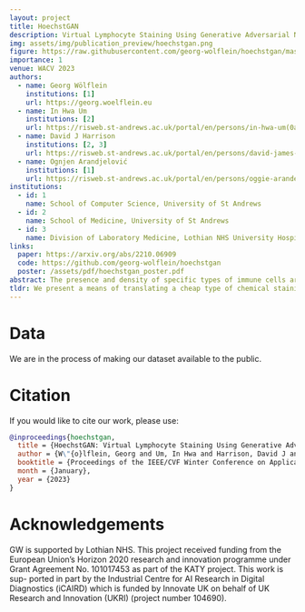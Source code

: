 ```yaml
---
layout: project
title: HoechstGAN
description: Virtual Lymphocyte Staining Using Generative Adversarial Networks
img: assets/img/publication_preview/hoechstgan.png
figure: https://raw.githubusercontent.com/georg-wolflein/hoechstgan/master/img/hoechstgan_notex.svg
importance: 1
venue: WACV 2023
authors:
  - name: Georg Wölflein
    institutions: [1]
    url: https://georg.woelflein.eu
  - name: In Hwa Um
    institutions: [2]
    url: https://risweb.st-andrews.ac.uk/portal/en/persons/in-hwa-um(0ac978a2-6ef8-4397-bc36-f920a77696a3).html
  - name: David J Harrison
    institutions: [2, 3]
    url: https://risweb.st-andrews.ac.uk/portal/en/persons/david-james-harrison(6bb6c114-15d1-4b0d-9091-8ce3ce9c2c7d).html
  - name: Ognjen Arandjelović
    institutions: [1]
    url: https://risweb.st-andrews.ac.uk/portal/en/persons/oggie-arandelovic(fdd98ab1-564a-42a3-bf0c-fab7afbbd63c).html
institutions:
  - id: 1
    name: School of Computer Science, University of St Andrews
  - id: 2
    name: School of Medicine, University of St Andrews
  - id: 3
    name: Division of Laboratory Medicine, Lothian NHS University Hospitals, Edinburgh
links:
  paper: https://arxiv.org/abs/2210.06909
  code: https://github.com/georg-wolflein/hoechstgan
  poster: /assets/pdf/hoechstgan_poster.pdf
abstract: The presence and density of specific types of immune cells are important to understand a patient's immune response to cancer. However, immunofluorescence staining required to identify T cell subtypes is expensive, timeconsuming, and rarely performed in clinical settings. We present a framework to virtually stain Hoechst images (which are cheap and widespread) with both CD3 and CD8 to identify T cell subtypes in clear cell renal cell carcinoma using generative adversarial networks. Our proposed method jointly learns both staining tasks, incentivising the network to incorporate mutually beneficial information from each task. We devise a novel metric to quantify the virtual staining quality, and use it to evaluate our method.
tldr: We present a means of translating a cheap type of chemical staining to multiple more expensive ones using generative adversarial networks.
---
```


# Data

We are in the process of making our dataset available to the public.

# Citation

If you would like to cite our work, please use:

```bibtex
@inproceedings{hoechstgan,
  title = {HoechstGAN: Virtual Lymphocyte Staining Using Generative Adversarial Networks},
  author = {W\"{o}lflein, Georg and Um, In Hwa and Harrison, David J and Arandjelovi\'{c}, Ognjen},
  booktitle = {Proceedings of the IEEE/CVF Winter Conference on Applications of Computer Vision (WACV)},
  month = {January},
  year = {2023}
}
```

# Acknowledgements

GW is supported by Lothian NHS. This project received funding from the European Union’s Horizon 2020 research and innovation programme under Grant Agreement No. 101017453 as part of the KATY project. This work is sup- ported in part by the Industrial Centre for AI Research in Digital Diagnostics (iCAIRD) which is funded by Innovate UK on behalf of UK Research and Innovation (UKRI) (project number 104690).
